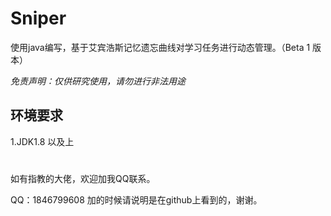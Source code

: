 # Sniper

使用java编写，基于艾宾浩斯记忆遗忘曲线对学习任务进行动态管理。（Beta 1 版本）

*免责声明：仅供研究使用，请勿进行非法用途*

## 环境要求

1.JDK1.8 以及上

#

如有指教的大佬，欢迎加我QQ联系。

QQ：1846799608 加的时候请说明是在github上看到的，谢谢。
